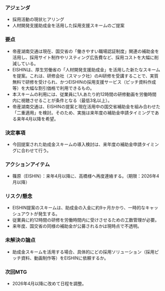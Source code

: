 ### アジェンダ
- 採用活動の現状ヒアリング
- 人材開発支援助成金を活用した採用支援スキームのご提案

### 要点
- 帝産湖南交通は現在、国交省の「働きやすい職場認証制度」関連の補助金を活用し、採用サイト制作やリスティング広告費など、採用コストを大幅に削減している。
- EISHINは、厚生労働省の「人材開発支援助成金」を活用した新たなスキームを提案。これは、研修会社（スマック社）のAI研修を受講することで、実質無料で研修を受けられ、かつEISHINの採用支援サービス（ピッチ資料作成等）を大幅な割引価格で利用できるもの。
- 本スキームの利用には、従業員に1人あたり約12時間の研修動画を労働時間内に視聴させることが条件となる（最低3名以上）。
- 帝産湖南交通は、EISHINの提案と現在活用中の国交省補助金を組み合わせた「二重適用」を検討。そのため、実施は来年度の補助金申請タイミングである来年4月以降を希望。

### 決定事項
- 今回提案された助成金スキームの導入検討は、来年度の補助金申請タイミングに合わせて行う。

### アクションアイテム
- 篠原（EISHIN）：来年4月以降に、高橋様へ再度連絡する。（期限：2026年4月以降）

### リスク/懸念
- EISHIN提案のスキームは、助成金の入金に約9ヶ月かかり、一時的なキャッシュアウトが発生する。
- 従業員に約12時間の研修を労働時間内に受けさせるための工数管理が必要。
- 来年度、国交省の同様の補助金が公募されるかは現時点で不透明。

### 未解決の論点
- 助成金スキームを活用する場合、具体的にどの採用ソリューション（採用ピッチ資料、動画制作等）をEISHINに依頼するか。

### 次回MTG
- 2026年4月以降に改めて日程を調整。